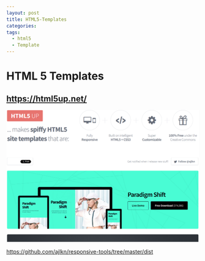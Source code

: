 ```yaml
---
layout: post
title: HTML5-Templates
categories: 
tags:
  - html5
  - Template
---
```


# HTML 5 Templates

## https://html5up.net/

![](../pics/2024-05-17-html5_image_1_20240517164020.png)

<https://github.com/ajlkn/responsive-tools/tree/master/dist>


